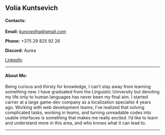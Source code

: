 ## **Volia Kuntsevich**

#### **Contacts:**

**Email:** kuncwolha@gmail.com

**Phone:** +375 29 825 92 26

**Discord:** Aurea

[LinkedIn](https://www.linkedin.com/in/olga-kuntsevich-709a16a2/)

------

#### **About Me:**

Being curious and thirsty for knowledge, I can’t stay away from learning something new. I have graduated from the Linguistic University but devoting my life only to human languages has never been my final aim. I started carrier at a large game-dev company as a localization specialist 4 years ago. Working with web development teams, I’ve realized that solving complicated tasks, working in teams, and turning unreadable codes into usable interfaces is something that makes me really excited. I’d like to learn and understand more in this area, and who knows what it can lead to.

-----
